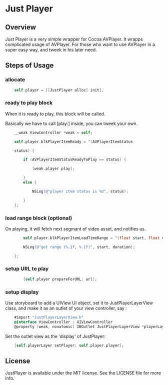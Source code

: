 # Just Player

## Overview
Just Player is a very simple wrapper for Cocoa AVPlayer. It wrapps complicated usage of AVPlayer. For those who want to use AVPlayer in a super easy way, and tweek in his later need.

## Steps of Usage

### allocate

``` objective-c
	self.player = [[JustPlayer alloc] init];
```

### ready to play block

When it is ready to play, this block will be called.

Basically we have to call [play:] inside, you can
tweek your own.

``` objective-c
	__weak ViewController *weak = self;

	self.player.blkPlayerItemReady = ^(AVPlayerItemStatus

	status) {

        if (AVPlayerItemStatusReadyToPlay == status) {

            [weak.player play];

        }
        else {

            NSLog(@"player item status is %d", status);

        }
    };
```

### load range block (optional)

On playing, it will fetch next segmant of video asset, and
notifies us.

``` objective-c
	    self.player.blkPlayerItemLoadTimeRange = ^(float start, float duration) {

        NSLog(@"get range (%.1f, %.1f)", start, duration);

    };
```

### setup URL to play

``` objective-c
	    [self.player prepareForURL: url];
```

### setup display

Use storyboard to add a UIView UI object, set it to JustPlayerLayerView class, and make it as an outlet of
your view controller, say :

``` objective-c
	#import "JustPlayerLayerView.h"
	@interface ViewController : UIViewController
	@property (weak, nonatomic) IBOutlet JustPlayerLayerView *playerLayer;
```

Set the outlet view as the 'display' of JustPlayer:

``` objective-c
	[self.playerLayer setPlayer: self.player.player];
```

## License
JustPlayer is available under the MIT license. See the LICENSE file for more info.